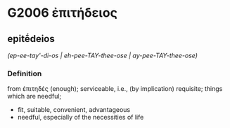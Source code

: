 # G2006 ἐπιτήδειος

## epitḗdeios

_(ep-ee-tay'-di-os | eh-pee-TAY-thee-ose | ay-pee-TAY-thee-ose)_

### Definition

from ἐπιτηδές (enough); serviceable, i.e., (by implication) requisite; things which are needful; 

- fit, suitable, convenient, advantageous
- needful, especially of the necessities of life
